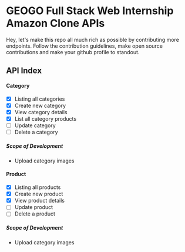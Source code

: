 # GEOGO Full Stack Web Internship Amazon Clone APIs
Hey, let's make this repo all much rich as possible by contributing more endpoints. Follow the contribution guidelines, make open source contributions and make your github profile to standout.

## API Index

#### Category
- [x] Listing all categories
- [x] Create new category
- [x] View category details
- [x] List all category products
- [ ] Update category
- [ ] Delete a category

##### Scope of Development
- Upload category images

#### Product
- [x] Listing all products
- [x] Create new product
- [x] View product details
- [ ] Update product
- [ ] Delete a product

##### Scope of Development
- Upload category images

